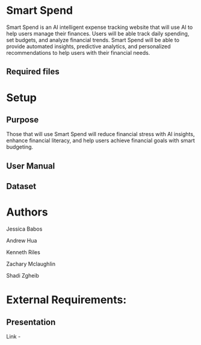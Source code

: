 # Smart Spend
Smart Spend is an AI intelligent expense tracking website that will use AI to help users manage their finances. 
Users will be able track daily spending, set budgets, and analyze financial trends. Smart Spend will be able to 
provide automated insights, predictive analytics, and personalized recommendations to help users with their financial needs. 

## Required files


# Setup


## Purpose
Those that will use Smart Spend will reduce financial stress with AI insights, enhance financial literacy, and help 
users achieve financial goals with smart budgeting.



## User Manual


 ## Dataset


# Authors
Jessica Babos

Andrew Hua

Kenneth Riles

Zachary Mclaughlin

Shadi Zgheib

# External Requirements:

 ## Presentation
 Link - 
